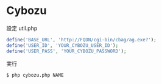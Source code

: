 Cybozu
======
設定
util.php
```PHP
define('BASE_URL', 'http://FQDN/cgi-bin/cbag/ag.exe?');
define('USER_ID', 'YOUR_CYBOZU_USER_ID');
define('USER_PASS', 'YOUR_CYBOZU_PASSWORD');
```
実行
```bash
$ php cybozu.php NAME
```
